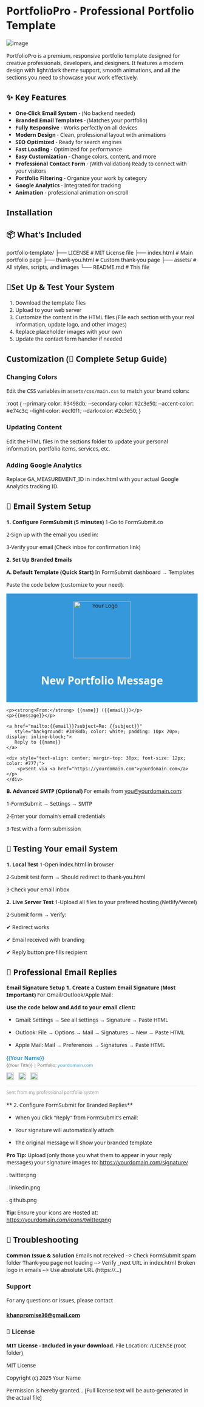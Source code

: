 # PortfolioPro - Professional Portfolio Template

![image](https://github.com/user-attachments/assets/dcb9c678-aedc-4b98-baee-dfa65195e7af)



PortfolioPro is a premium, responsive portfolio template designed for creative professionals, developers, and designers. It features a modern design with light/dark theme support, smooth animations, and all the sections you need to showcase your work effectively.

## ✨ Key Features

- **One-Click Email System** - (No backend needed)
- **Branded Email Templates** - (Matches your portfolio)
- **Fully Responsive** - Works perfectly on all devices
- **Modern Design** - Clean, professional layout with animations
- **SEO Optimized** - Ready for search engines
- **Fast Loading** - Optimized for performance
- **Easy Customization** - Change colors, content, and more
- **Professional Contact Form** - (With validation) Ready to connect with your visitors
- **Portfolio Filtering** - Organize your work by category
- **Google Analytics** - Integrated for tracking
- **Animation** - professional animation-on-scroll

## Installation

## 📦 What's Included

portfolio-template/
├── LICENSE           # MIT License file
├── index.html        # Main portfolio page
├── thank-you.html    # Custom thank-you page
├── assets/           # All styles, scripts, and images
└── README.md         # This file

## 🧪Set Up & Test Your System
1. Download the template files
2. Upload to your web server
3. Customize the content in the HTML files (File each section with your real information, update logo, and other images)
4. Replace placeholder images with your own
5. Update the contact form handler if needed 

## Customization (🚀 Complete Setup Guide)

### Changing Colors

Edit the CSS variables in `assets/css/main.css` to match your brand colors:

:root {
    --primary-color: #3498db;
    --secondary-color: #2c3e50;
    --accent-color: #e74c3c;
    --light-color: #ecf0f1;
    --dark-color: #2c3e50;
}

###  Updating Content

Edit the HTML files in the sections folder to update your personal information, portfolio items, services, etc.

### Adding Google Analytics

Replace GA_MEASUREMENT_ID in index.html with your actual Google Analytics tracking ID.

## 📮 Email System Setup

**1. Configure FormSubmit (5 minutes)**
1-Go to FormSubmit.co

2-Sign up with the email you used in:
<!-- In index.html -->
<form action="https://formsubmit.co/your-email@example.com" ...>

3-Verify your email (Check inbox for confirmation link)

**2. Set Up Branded Emails**

**A. Default Template (Quick Start)**
In FormSubmit dashboard → Templates

Paste the code below (customize to your need):

<!DOCTYPE html>
<html>
<head>
    <style>
        body { font-family: 'Segoe UI', sans-serif; }
        .brand-header { 
            background: #3498db; /* Match your portfolio color */
            padding: 20px; 
            text-align: center; 
        }
    </style>
</head>
<body>
    <div class="brand-header">
        <img src="https://yourdomain.com/logo.png" width="150" alt="Your Logo">
        <h1 style="color: white;">New Portfolio Message</h1>
    </div>
    
    <p><strong>From:</strong> {{name}} ({{email}})</p>
    <p>{{message}}</p>
    
    <a href="mailto:{{email}}?subject=Re: {{subject}}" 
       style="background: #3498db; color: white; padding: 10px 20px; display: inline-block;">
       Reply to {{name}}
    </a>
    
    <div style="text-align: center; margin-top: 30px; font-size: 12px; color: #777;">
        <p>Sent via <a href="https://yourdomain.com">yourdomain.com</a></p>
    </div>
</body>
</html>


**B. Advanced SMTP (Optional)**
For emails from you@yourdomain.com:

1-FormSubmit → Settings → SMTP

2-Enter your domain's email credentials

3-Test with a form submission


## 🧪 Testing Your email System

**1. Local Test**
1-Open index.html in browser

2-Submit test form → Should redirect to thank-you.html

3-Check your email inbox

**2. Live Server Test**
1-Upload all files to your prefered hosting (Netlify/Vercel)

2-Submit form → Verify:

✔ Redirect works

✔ Email received with branding

✔ Reply button pre-fills recipient

## 💌 Professional Email Replies

**Email Signature Setup**
**1. Create a Custom Email Signature (Most Important)**
For Gmail/Outlook/Apple Mail:

**Use the code below and Add to your email client:**

- Gmail: Settings → See all settings → Signature → Paste HTML

- Outlook: File → Options → Mail → Signatures → New → Paste HTML

- Apple Mail: Mail → Preferences → Signatures → Paste HTML

<div style="font-family: 'Segoe UI', Tahoma, Geneva, Verdana, sans-serif; color: #333; line-height: 1.5;">
  <p style="margin: 0 0 8px 0;">
    <strong style="color: #3498db;">{{Your Name}}</strong><br>
    <small style="color: #666;">{{Your Title}} | Portfolio: <a href="https://yourdomain.com" style="color: #3498db; text-decoration: none;">yourdomain.com</a></small>
  </p>
  <div style="margin: 10px 0;">
    <a href="https://twitter.com/you" style="margin-right: 8px;"><img src="https://yourdomain.com/icons/twitter.png" width="20" alt="Twitter"></a>
    <a href="https://linkedin.com/in/you" style="margin-right: 8px;"><img src="https://yourdomain.com/icons/linkedin.png" width="20" alt="LinkedIn"></a>
    <a href="https://github.com/you"><img src="https://yourdomain.com/icons/github.png" width="20" alt="GitHub"></a>
  </div>
  <p style="font-size: 12px; color: #999; margin: 5px 0 0 0; border-top: 1px solid #eee; padding-top: 8px;">
    Sent from my professional portfolio system
  </p>
</div>

** 2. Configure FormSubmit for Branded Replies**
- When you click "Reply" from FormSubmit's email:

- Your signature will automatically attach

- The original message will show your branded template

**Pro Tip:** Upload (only those you what them to appear in your reply messages) your signature images to:
https://yourdomain.com/signature/

. twitter.png

. linkedin.png

. github.png


**Tip:** Ensure your icons are Hosted at:
https://yourdomain.com/icons/twitter.png

## 🚨 Troubleshooting
**Common Issue &	Solution**
Emails not received	--> Check FormSubmit spam folder
Thank-you page not loading	--> Verify _next URL in index.html
Broken logo in emails -->	Use absolute URL (https://...)

### Support

For any questions or issues, please contact  
#### khanpromise30@gmail.com


### 📜 License
**MIT License - Included in your download.**
File Location: /LICENSE (root folder)


MIT License

Copyright (c) 2025 Your Name

Permission is hereby granted...
[Full license text will be auto-generated in the actual file]
